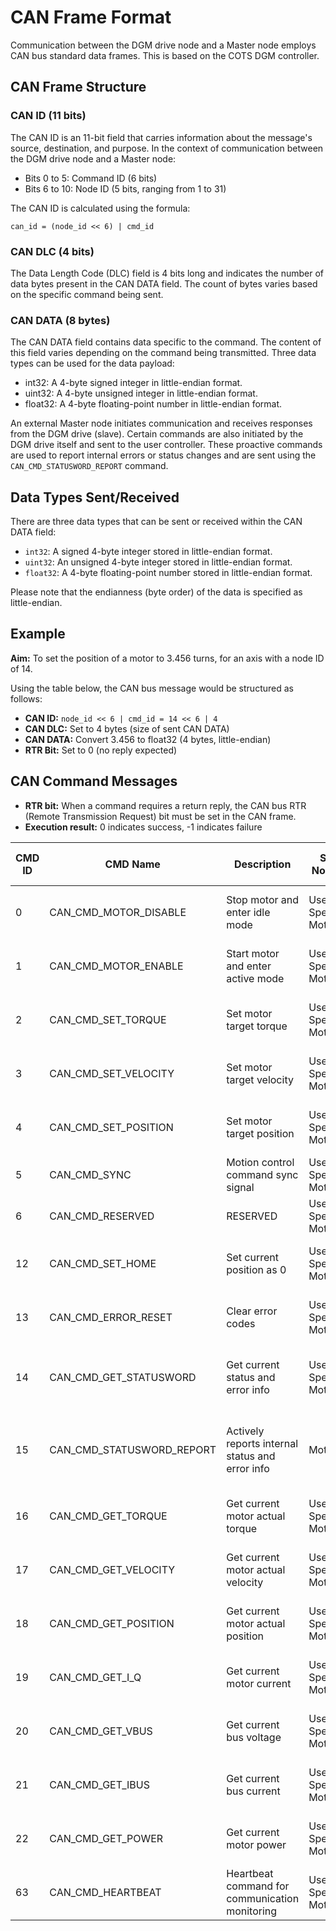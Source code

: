 # CAN Frame Format

Communication between the DGM drive node and a Master node employs CAN bus standard data frames. This is based on the COTS DGM controller.

## CAN Frame Structure

### CAN ID (11 bits)

The CAN ID is an 11-bit field that carries information about the message's source, destination, and purpose. In the context of communication between the DGM drive node and a Master node:

- Bits 0 to 5: Command ID (6 bits)
- Bits 6 to 10: Node ID (5 bits, ranging from 1 to 31)

The CAN ID is calculated using the formula:

```
can_id = (node_id << 6) | cmd_id
```

### CAN DLC (4 bits)

The Data Length Code (DLC) field is 4 bits long and indicates the number of data bytes present in the CAN DATA field. The count of bytes varies based on the specific command being sent.

### CAN DATA (8 bytes)

The CAN DATA field contains data specific to the command. The content of this field varies depending on the command being transmitted. Three data types can be used for the data payload:

- int32: A 4-byte signed integer in little-endian format.
- uint32: A 4-byte unsigned integer in little-endian format.
- float32: A 4-byte floating-point number in little-endian format.

An external Master node initiates communication and receives responses from the DGM drive (slave). Certain commands are also initiated by the DGM drive itself and sent to the user controller. These proactive commands are used to report internal errors or status changes and are sent using the `CAN_CMD_STATUSWORD_REPORT` command.

## Data Types Sent/Received

There are three data types that can be sent or received within the CAN DATA field:

- `int32`: A signed 4-byte integer stored in little-endian format.
- `uint32`: An unsigned 4-byte integer stored in little-endian format.
- `float32`: A 4-byte floating-point number stored in little-endian format.

Please note that the endianness (byte order) of the data is specified as little-endian.

## Example

**Aim:** To set the position of a motor to 3.456 turns, for an axis with a node ID of 14.

Using the table below, the CAN bus message would be structured as follows:

- **CAN ID:** `node_id << 6 | cmd_id = 14 << 6 | 4`
- **CAN DLC:** Set to 4 bytes (size of sent CAN DATA)
- **CAN DATA:** Convert 3.456 to float32 (4 bytes, little-endian)
- **RTR Bit:** Set to 0 (no reply expected)

## CAN Command Messages

- **RTR bit:** When a command requires a return reply, the CAN bus RTR (Remote Transmission Request) bit must be set in the CAN frame.
- **Execution result:** 0 indicates success, -1 indicates failure

| CMD ID | CMD Name                   | Description                                     | Sent Node ID            | Sent CMD ID | Sent CAN DLC | Sent Data                         | Return Node ID | Return CMD ID | Return CAN DLC | Return Data                                      |
|-------|---------------------------|-------------------------------------------------|-------------------------|-------------|--------------|----------------------------------|----------------|---------------|----------------|--------------------------------------------------|
| 0     | CAN_CMD_MOTOR_DISABLE     | Stop motor and enter idle mode                  | User Specified Motor ID | 0           | 0            | -                                | Motor ID       | 0             | 4              | Execution Result (int32): 0 or -1                |
| 1     | CAN_CMD_MOTOR_ENABLE      | Start motor and enter active mode               | User Specified Motor ID | 1           | 0            | -                                | Motor ID       | 1             | 4              | Execution Result (int32): 0 or -1                |
| 2     | CAN_CMD_SET_TORQUE        | Set motor target torque                        | User Specified Motor ID | 2           | 4            | Target Torque (Nm) (float32)      | -              | -             | -              | -                                                |
| 3     | CAN_CMD_SET_VELOCITY      | Set motor target velocity                      | User Specified Motor ID | 3           | 4            | Target Velocity (rev/s) (float32) | -              | -             | -              | -                                                |
| 4     | CAN_CMD_SET_POSITION      | Set motor target position                      | User Specified Motor ID | 4           | 4            | Target Position (turns) (float32) | -              | -             | -              | -                                                |
| 5     | CAN_CMD_SYNC              | Motion control command sync signal            | User Specified Motor ID | 5           | 0            | -                                | -              | -             | -              | -                                                |
| 6     | CAN_CMD_RESERVED          | RESERVED                                      | User Specified Motor ID | 6           | 4            | -                                | Motor ID       | -             | 8              | -                                                |
| 12    | CAN_CMD_SET_HOME          | Set current position as 0                     | User Specified Motor ID | 12          | 0            | -                                | Motor ID       | 12            | 4              | Execution Result (int32): 0 or -1                |
| 13    | CAN_CMD_ERROR_RESET       | Clear error codes                              | User Specified Motor ID | 13          | 0            | -                                | Motor ID       | 13            | 4              | Execution Result (int32): 0 or -1                |
| 14    | CAN_CMD_GET_STATUSWORD    | Get current status and error info             | User Specified Motor ID | 14          | 0            | -                                | Motor ID       | 14            | 8              | Status Info (uint32), Error Info (uint32)        |
| 15    | CAN_CMD_STATUSWORD_REPORT | Actively reports internal status and error info | Motor ID                | 15          | 8            | Status Info (uint32), Error Info (uint32) | -              | -             | -              | -                                                |
| 16    | CAN_CMD_GET_TORQUE        | Get current motor actual torque               | User Specified Motor ID | 16          | 0            | -                                | Motor ID       | 16            | 4              | Actual Torque (Nm) (float32)                    |
| 17    | CAN_CMD_GET_VELOCITY      | Get current motor actual velocity             | User Specified Motor ID | 17          | 0            | -                                | Motor ID       | 17            | 4              | Actual Velocity (rev/s) (float32)              |
| 18    | CAN_CMD_GET_POSITION      | Get current motor actual position             | User Specified Motor ID | 18          | 0            | -                                | Motor ID       | 18            | 4              | Actual Position (turns) (float32)              |
| 19    | CAN_CMD_GET_I_Q           | Get current motor current                      | User Specified Motor ID | 19          | 0            | -                                | Motor ID       | 19            | 4              | Motor Current (A) (float32)                    |
| 20    | CAN_CMD_GET_VBUS          | Get current bus voltage                        | User Specified Motor ID | 20          | 0            | -                                | Motor ID       | 20            | 4              | Bus Voltage (V) (float32)                      |
| 21    | CAN_CMD_GET_IBUS          | Get current bus current                        | User Specified Motor ID | 21          | 0            | -                                | Motor ID       | 21            | 4              | Bus Current (A) (float32)                     |
| 22    | CAN_CMD_GET_POWER         | Get current motor power                        | User Specified Motor ID | 22          | 0            | -                                | Motor ID       | 22            | 4              | Motor Power (W) (float32)                      |
| 63    | CAN_CMD_HEARTBEAT         | Heartbeat command for communication monitoring | User Specified Motor ID | 63          | 0            | -                                | Motor ID       | 63            | 0              | -                                                |


